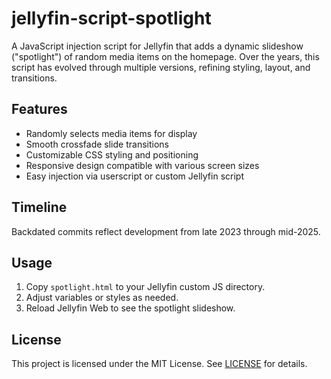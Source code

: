 # jellyfin-script-spotlight

A JavaScript injection script for Jellyfin that adds a dynamic slideshow ("spotlight") of random media items on the homepage. Over the years, this script has evolved through multiple versions, refining styling, layout, and transitions.

## Features

- Randomly selects media items for display
- Smooth crossfade slide transitions
- Customizable CSS styling and positioning
- Responsive design compatible with various screen sizes
- Easy injection via userscript or custom Jellyfin script

## Timeline

Backdated commits reflect development from late 2023 through mid-2025.

## Usage

1. Copy `spotlight.html` to your Jellyfin custom JS directory.
2. Adjust variables or styles as needed.
3. Reload Jellyfin Web to see the spotlight slideshow.

## License

This project is licensed under the MIT License. See [LICENSE](LICENSE) for details.
